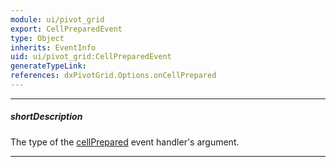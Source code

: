 ```yaml
---
module: ui/pivot_grid
export: CellPreparedEvent
type: Object
inherits: EventInfo
uid: ui/pivot_grid:CellPreparedEvent
generateTypeLink: 
references: dxPivotGrid.Options.onCellPrepared
---
```

---
##### shortDescription
The type of the [cellPrepared]({basewidgetpath}/Events/#cellPrepared) event handler's argument.

---
<!-- Description goes here -->